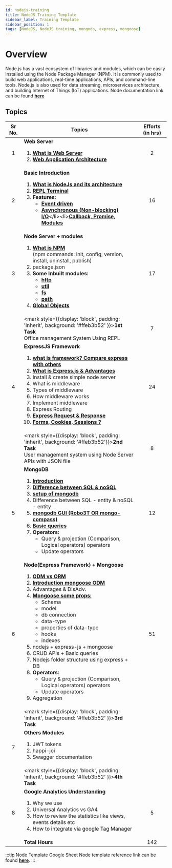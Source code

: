 ```yaml
---
id: nodejs-training
title: NodeJS Training Template
sidebar_label: Training Template
sidebar_position: 1
tags: [NodeJS, NodeJS training, mongodb, express, mongoose]
---
```


# Overview

Node.js has a vast ecosystem of libraries and modules, which can be easily installed using the Node Package Manager (NPM). It is commonly used to build web applications, real-time applications, APIs, and command-line tools. Node.js is also used for data streaming, microservices architecture, and building Internet of Things (IoT) applications.
Node documentation link can be found [**here**](https://nodejs.org/api/)

## Topics

Sr No. | Topics | Efforts (in hrs)
:-: | --- | :-:
1 | **Web Server** <ol><li>[**What is Web Server**](https://www.techtarget.com/whatis/definition/Web-server)</li><li>[**Web Application Architecture**](https://www.interviewbit.com/blog/web-application-architecture/)</li></ol> | 2 |
2 | **Basic Introduction** <ol><li>[**What is NodeJs and its architecture**](http://web.archive.org/web/20170208132221/https://arenli.com/architecture-of-node-js-internal-codebase-57cd8376b71f#.g433445ik)</li><li>[**REPL Terminal**](https://www.tutorialspoint.com/nodejs/nodejs_repl_terminal.htm)</li><li>**Features:**<ul><li>[**Event driven**](https://www.geeksforgeeks.org/explain-event-driven-programming-in-node-js/)</li><li>[**Asynchronous (Non-blocking) I/O**](https://www.geeksforgeeks.org/blocking-and-non-blocking-in-node-js/#:~:text=Non%2DBlocking%3A%20It%20refers%20to,necessarily%20execute%20line%20by%20line.)</li><li>[**Callback, Promise, Modules**](https://www.tutorialspoint.com/nodejs/nodejs_callbacks_concept.htm)</li></ul></li></ol> | 16 |
3 | **Node Server + modules** <ol><li>[**What is NPM**](https://t.ly/OAx0D) <br />(npm commands: init, config, version, install, uninstall, publish)</li><li>package.json</li><li>**Some Inbuilt modules:**<ul><li>[**http**](https://www.geeksforgeeks.org/node-js-http-module/?ref=gcse)</li><li>[**util**](https://www.geeksforgeeks.org/node-js-utility-module/?ref=gcse)</li><li>[**fs**](https://www.geeksforgeeks.org/node-js-file-system/?ref=lbp)</li><li>[**path**](https://www.geeksforgeeks.org/node-js-path-extname-method/?ref=lbp)</li></ul></li><li>[**Global Objects**](https://www.geeksforgeeks.org/node-js-global-objects/?ref=gcse)</li></ol> | 17 |
| | <mark style={{display: 'block', padding: 'inherit', background: '#ffeb3b52' }}>**1st Task** <br />Office management System Using REPL</mark> | 7 |
4 | **ExpressJS Framework** <ol><li>[**what is framework? Compare express with others**](https://www.geeksforgeeks.org/node-js-frameworks/)</li><li>[**What is Express.js & Advantages**](https://www.simplilearn.com/tutorials/nodejs-tutorial/what-is-express-js)</li><li>Install & create simple node server</li><li>What is middleware</li><li>Types of middleware</li><li>How middleware works</li><li>Implement middleware</li><li>Express Routing</li><li>[**Express Request & Response**](https://www.pabbly.com/tutorials/express-js-request-response/)</li><li>[**Forms, Cookies, Sessions ?**](https://www.geeksforgeeks.org/session-cookies-in-node-js/)</li></ol> | 24 |
| | <mark style={{display: 'block', padding: 'inherit', background: '#ffeb3b52'}}>**2nd Task** <br /> User management system using Node Server APIs with JSON file</mark> | 8 |
5 | **MongoDB** <ol><li>[**Introduction**](https://www.geeksforgeeks.org/mongodb-an-introduction/)</li><li>[**Difference between SQL & noSQL**](https://www.geeksforgeeks.org/difference-between-sql-and-nosql/)</li><li>[**setup of mongodb**](https://docs.mongodb.com/manual/tutorial/install-mongodb-on-ubuntu/)</li><li>Difference between SQL - entity & noSQL - entity</li><li>[**mongodb GUI (Robo3T OR mongo-compass)**](https://www.dotnetjalps.com/2018/03/install-robo3t-robmongo-ubuntu.html)</li><li>[**Basic queries**](https://docs.mongodb.com/)</li><li>**Operators:**<ul><li>Query & projection (Comparison, Logical operators) operators</li><li>Update operators</li></ul></li></ol> | 12 |
6 | **Node(Express Framework) + Mongoose** <ol><li>[**ODM vs ORM**](https://medium.com/spidernitt/orm-and-odm-a-brief-introduction-369046ec57eb)</li><li>[**Introduction mongoose ODM**](https://www.youtube.com/watch?v=swWRUvluSkE&list=PLGquJ_T_JBMQ1C0Pp41sykceli8G1UGtg&index=1)</li><li>Advantages & DisAdv.</li><li>[**Mongoose some props:**](https://mongoosejs.com/docs/api.html)<ul><li>Schema</li><li>model</li><li>db connection</li><li>data-type</li><li>properties of data-type</li><li>hooks</li><li>indexes</li></ul></li><li>nodejs + express-js + mongoose</li><li>CRUD APIs + Basic queries</li><li>Nodejs folder structure using express + DB</li><li>**Operators:**<ul><li>Query & projection (Comparison, Logical operators) operators</li><li>Update operators</li></ul></li><li>Aggregation</li></ol> | 51 |
| | <mark style={{display: 'block', padding: 'inherit', background: '#ffeb3b52' }}>**3rd Task**</mark> |
7 | **Others Modules** <ol><li>JWT tokens</li><li>happi-joi</li><li>Swagger documentation</li></ol> |
| | <mark style={{display: 'block', padding: 'inherit', background: '#ffeb3b52' }}>**4th Task**</mark> |
8 | [**Google Analytics Understanding**](https://docs.google.com/document/d/1Cj22DNBM3ZgcoExcM9e2y6lIlX5Cl0QSkdBIrjNw3ZU/edit?usp=sharing) <ol><li>Why we use</li><li>Universal Analytics vs GA4</li><li>How to review the statistics like views, events details etc</li><li>How to integrate via google Tag Manager</li></ol> | 5 |
| | **Total Hours** | 142 |

:::tip Node Template Google Sheet
Node template reference link can be found [**here**](https://docs.google.com/spreadsheets/d/1tlib2XsXi_2gc0kFTv9rBUEYbv60XLtOtopAPGHI2q8/edit#gid=1636971823).
:::